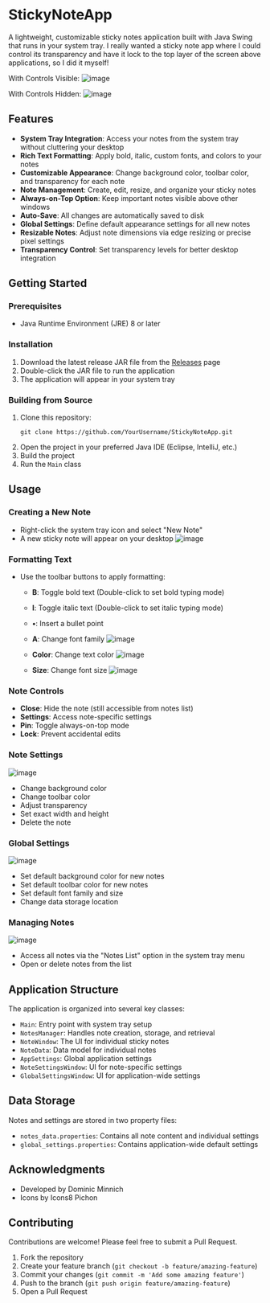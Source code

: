 # StickyNoteApp

A lightweight, customizable sticky notes application built with Java Swing that runs in your system tray. I really wanted a sticky note app where I could control its transparency and have it lock to the top layer of the screen above applications, so I did it myself!

With Controls Visible:
![image](https://github.com/user-attachments/assets/88015fbe-ec14-4a6c-bf48-92d9c756bf50)

With Controls Hidden:
![image](https://github.com/user-attachments/assets/fada01f8-e88f-499b-8f9e-3455f43d07e8)


## Features

- **System Tray Integration**: Access your notes from the system tray without cluttering your desktop
- **Rich Text Formatting**: Apply bold, italic, custom fonts, and colors to your notes
- **Customizable Appearance**: Change background color, toolbar color, and transparency for each note
- **Note Management**: Create, edit, resize, and organize your sticky notes
- **Always-on-Top Option**: Keep important notes visible above other windows
- **Auto-Save**: All changes are automatically saved to disk
- **Global Settings**: Define default appearance settings for all new notes
- **Resizable Notes**: Adjust note dimensions via edge resizing or precise pixel settings
- **Transparency Control**: Set transparency levels for better desktop integration

## Getting Started

### Prerequisites

- Java Runtime Environment (JRE) 8 or later

### Installation

1. Download the latest release JAR file from the [Releases](https://github.com/YourUsername/StickyNoteApp/releases) page
2. Double-click the JAR file to run the application
3. The application will appear in your system tray

### Building from Source

1. Clone this repository:
   ```
   git clone https://github.com/YourUsername/StickyNoteApp.git
   ```
2. Open the project in your preferred Java IDE (Eclipse, IntelliJ, etc.)
3. Build the project
4. Run the `Main` class

## Usage

### Creating a New Note
- Right-click the system tray icon and select "New Note"
- A new sticky note will appear on your desktop
![image](https://github.com/user-attachments/assets/15c0e84a-9963-42db-a20b-82fd3385bd59)


### Formatting Text
- Use the toolbar buttons to apply formatting:
  - **B**: Toggle bold text (Double-click to set bold typing mode)
  - **I**: Toggle italic text (Double-click to set italic typing mode)
  - **•**: Insert a bullet point
  - **A**: Change font family
  ![image](https://github.com/user-attachments/assets/f8a03517-f51a-417b-9c30-72da0cfc0036)

  - **Color**: Change text color
  ![image](https://github.com/user-attachments/assets/1700955f-2606-4f1d-8b96-3df53fdb1b13)

  - **Size**: Change font size
  ![image](https://github.com/user-attachments/assets/13be57a5-6029-4448-9c19-4bcd6fe09c8e)


### Note Controls
- **Close**: Hide the note (still accessible from notes list)
- **Settings**: Access note-specific settings
- **Pin**: Toggle always-on-top mode
- **Lock**: Prevent accidental edits

### Note Settings
![image](https://github.com/user-attachments/assets/d68d0050-d161-4414-8335-6139745db17f)

- Change background color
- Change toolbar color
- Adjust transparency
- Set exact width and height
- Delete the note

### Global Settings
![image](https://github.com/user-attachments/assets/3c36e4c9-ecce-4ff8-8a50-3e76095c2935)

- Set default background color for new notes
- Set default toolbar color for new notes
- Set default font family and size
- Change data storage location

### Managing Notes
![image](https://github.com/user-attachments/assets/6517cff7-decd-44ed-a1b5-f86b133d8a84)

- Access all notes via the "Notes List" option in the system tray menu
- Open or delete notes from the list

## Application Structure

The application is organized into several key classes:

- `Main`: Entry point with system tray setup
- `NotesManager`: Handles note creation, storage, and retrieval
- `NoteWindow`: The UI for individual sticky notes
- `NoteData`: Data model for individual notes
- `AppSettings`: Global application settings
- `NoteSettingsWindow`: UI for note-specific settings
- `GlobalSettingsWindow`: UI for application-wide settings

## Data Storage

Notes and settings are stored in two property files:
- `notes_data.properties`: Contains all note content and individual settings
- `global_settings.properties`: Contains application-wide default settings


## Acknowledgments

- Developed by Dominic Minnich
- Icons by Icons8 Pichon

## Contributing

Contributions are welcome! Please feel free to submit a Pull Request.

1. Fork the repository
2. Create your feature branch (`git checkout -b feature/amazing-feature`)
3. Commit your changes (`git commit -m 'Add some amazing feature'`)
4. Push to the branch (`git push origin feature/amazing-feature`)
5. Open a Pull Request
